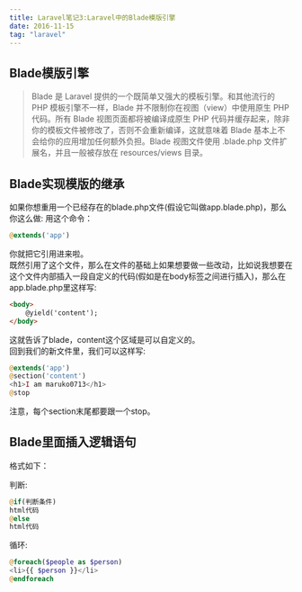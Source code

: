 ```yaml
---
title: Laravel笔记3:Laravel中的Blade模版引擎
date: 2016-11-15
tag: "laravel"
---
```

## Blade模版引擎
> Blade 是 Laravel 提供的一个既简单又强大的模板引擎。和其他流行的 PHP 模板引擎不一样，Blade 并不限制你在视图（view）中使用原生 PHP 代码。所有 Blade 视图页面都将被编译成原生 PHP 代码并缓存起来，除非你的模板文件被修改了，否则不会重新编译，这就意味着 Blade 基本上不会给你的应用增加任何额外负担。Blade 视图文件使用 .blade.php 文件扩展名，并且一般被存放在 resources/views 目录。
   
## Blade实现模版的继承
如果你想重用一个已经存在的blade.php文件(假设它叫做app.blade.php)，那么你这么做:
用这个命令：    

```php
@extends('app')
```

你就把它引用进来啦。       
既然引用了这个文件，那么在文件的基础上如果想要做一些改动，比如说我想要在这个文件内部插入一段自定义的代码(假如是在body标签之间进行插入)，那么在app.blade.php里这样写:        
    
```html
<body>
    @yield('content');
</body>
```

这就告诉了blade，content这个区域是可以自定义的。   
回到我们的新文件里，我们可以这样写:    
    
```php
@extends('app')
@section('content')
<h1>I am maruko0713</h1>
@stop
```

注意，每个section末尾都要跟一个stop。      
    
## Blade里面插入逻辑语句    
格式如下：    

判断:    

```php
@if(判断条件)
html代码
@else
html代码
```
    
循环:    

```php
@foreach($people as $person)
<li>{{ $person }}</li>
@endforeach
```




